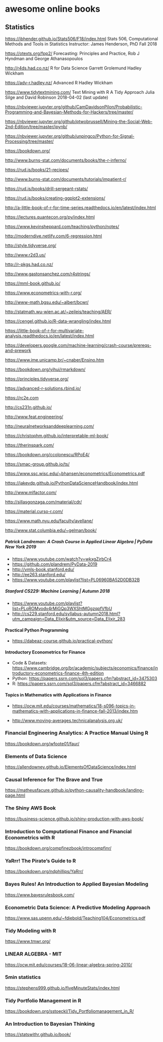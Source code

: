 # awesome online books

## Statistics

https://jbhender.github.io/Stats506/F18/index.html
Stats 506, Computational Methods and Tools in Statistics
Instructor: James Henderson, PhD
Fall 2018

https://otexts.org/fpp2/
Forecasting: Principles and Practice, Rob J Hyndman and George Athanasopoulos

http://r4ds.had.co.nz/
R for Data Science
Garrett Grolemund
Hadley Wickham

https://adv-r.hadley.nz/
Advanced R
Hadley Wickham

https://www.tidytextmining.com/
Text Mining with R
A Tidy Approach
Julia Silge and David Robinson
2018-04-02 (last update)

https://nbviewer.jupyter.org/github/CamDavidsonPilon/Probabilistic-Programming-and-Bayesian-Methods-for-Hackers/tree/master/

https://nbviewer.jupyter.org/github/ptwobrussell/Mining-the-Social-Web-2nd-Edition/tree/master/ipynb/

https://nbviewer.jupyter.org/github/unpingco/Python-for-Signal-Processing/tree/master/

https://bookdown.org/

http://www.burns-stat.com/documents/books/the-r-inferno/

https://rud.is/books/21-recipes/

http://www.burns-stat.com/documents/tutorials/impatient-r/

https://rud.is/books/drill-sergeant-rstats/

https://rud.is/books/creating-ggplot2-extensions/

http://a-little-book-of-r-for-time-series.readthedocs.io/en/latest/index.html

https://lectures.quantecon.org/py/index.html

https://www.kevinsheppard.com/teaching/python/notes/

http://moderndive.netlify.com/6-regression.html

http://style.tidyverse.org/

http://www.r2d3.us/

http://r-pkgs.had.co.nz/

http://www.gastonsanchez.com/r4strings/

https://mml-book.github.io/

https://www.econometrics-with-r.org/

http://www-math.bgsu.edu/~albert/bcwr/

http://statmath.wu-wien.ac.at/~zeileis/teaching/AER/

https://cengel.github.io/R-data-wrangling/index.html

https://little-book-of-r-for-multivariate-analysis.readthedocs.io/en/latest/index.html

https://developers.google.com/machine-learning/crash-course/prereqs-and-prework

https://www.ime.unicamp.br/~cnaber/Ensino.htm

https://bookdown.org/yihui/rmarkdown/

https://principles.tidyverse.org/

https://advanced-r-solutions.rbind.io/

https://rc2e.com

http://cs231n.github.io/

http://www.feat.engineering/

http://neuralnetworksanddeeplearning.com/

https://christophm.github.io/interpretable-ml-book/

https://therinspark.com/

https://bookdown.org/ccolonescu/RPoE4/

https://smac-group.github.io/ts/

https://www.ssc.wisc.edu/~bhansen/econometrics/Econometrics.pdf

https://jakevdp.github.io/PythonDataScienceHandbook/index.html

http://www.mlfactor.com/

http://sillasgonzaga.com/material/cdr/

https://material.curso-r.com/

https://www.math.nyu.edu/faculty/avellane/

http://www.stat.columbia.edu/~gelman/book/

##### Patrick Landreman: A Crash Course in Applied Linear Algebra | PyData New York 2019

- https://www.youtube.com/watch?v=wkxgZirbCr4
- https://github.com/plandrem/PyData-2019
- http://vmls-book.stanford.edu/
- http://ee263.stanford.edu/
- https://www.youtube.com/playlist?list=PL06960BA52D0DB32B


##### Stanford CS229: Machine Learning | Autumn 2018

- https://www.youtube.com/playlist?list=PLoROMvodv4rMiGQp3WXShtMGgzqpfVfbU
- http://cs229.stanford.edu/syllabus-autumn2018.html?utm_campaign=Data_Elixir&utm_source=Data_Elixir_283


#### Practical Python Programming

- https://dabeaz-course.github.io/practical-python/


#### Introductory Econometrics for Finance

- Code & Datasets: <https://www.cambridge.org/br/academic/subjects/economics/finance/introductory-econometrics-finance-4th-edition>
- Python: https://papers.ssrn.com/sol3/papers.cfm?abstract_id=3475303
- R: https://papers.ssrn.com/sol3/papers.cfm?abstract_id=3466882

#### Topics in Mathematics with Applications in Finance

- https://ocw.mit.edu/courses/mathematics/18-s096-topics-in-mathematics-with-applications-in-finance-fall-2013/index.htm

- http://www.moving-averages.technicalanalysis.org.uk/

### Financial Engineering Analytics: A Practice Manual Using R

https://bookdown.org/wfoote01/faur/

### Elements of Data Science

https://allendowney.github.io/ElementsOfDataScience/index.html

### Causal Inference for The Brave and True

https://matheusfacure.github.io/python-causality-handbook/landing-page.html

### The Shiny AWS Book

https://business-science.github.io/shiny-production-with-aws-book/

### Introduction to Computational Finance and Financial Econometrics with R

https://bookdown.org/compfinezbook/introcompfinr/

### YaRrr! The Pirate’s Guide to R

https://bookdown.org/ndphillips/YaRrr/


### Bayes Rules! An Introduction to Applied Bayesian Modeling

https://www.bayesrulesbook.com/


### Econometric Data Science: A Predictive Modeling Approach

https://www.sas.upenn.edu/~fdiebold/Teaching104/Econometrics.pdf


### Tidy Modeling with R

https://www.tmwr.org/

### LINEAR ALGEBRA - MIT

https://ocw.mit.edu/courses/18-06-linear-algebra-spring-2010/

### 5min statistics

https://stephens999.github.io/fiveMinuteStats/index.html

### Tidy Portfolio Management in R

https://bookdown.org/sstoeckl/Tidy_Portfoliomanagement_in_R/

### An Introduction to Bayesian Thinking

https://statswithr.github.io/book/
